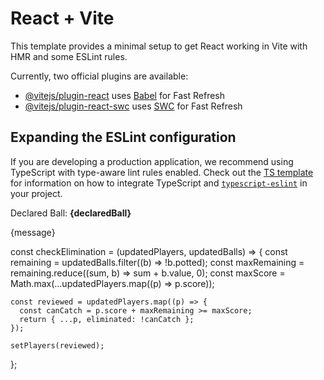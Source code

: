# React + Vite

This template provides a minimal setup to get React working in Vite with HMR and some ESLint rules.

Currently, two official plugins are available:

- [@vitejs/plugin-react](https://github.com/vitejs/vite-plugin-react/blob/main/packages/plugin-react) uses [Babel](https://babeljs.io/) for Fast Refresh
- [@vitejs/plugin-react-swc](https://github.com/vitejs/vite-plugin-react/blob/main/packages/plugin-react-swc) uses [SWC](https://swc.rs/) for Fast Refresh

## Expanding the ESLint configuration

If you are developing a production application, we recommend using TypeScript with type-aware lint rules enabled. Check out the [TS template](https://github.com/vitejs/vite/tree/main/packages/create-vite/template-react-ts) for information on how to integrate TypeScript and [`typescript-eslint`](https://typescript-eslint.io) in your project.



<p>Declared Ball: <strong>{declaredBall}</strong></p>
<p className="message-log">{message}</p>

const checkElimination = (updatedPlayers, updatedBalls) => {
    const remaining = updatedBalls.filter((b) => !b.potted);
    const maxRemaining = remaining.reduce((sum, b) => sum + b.value, 0);
    const maxScore = Math.max(...updatedPlayers.map((p) => p.score));

    const reviewed = updatedPlayers.map((p) => {
      const canCatch = p.score + maxRemaining >= maxScore;
      return { ...p, eliminated: !canCatch };
    });

    setPlayers(reviewed);
  };

  